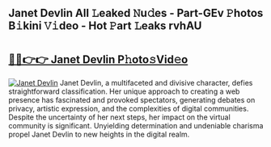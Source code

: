## Janet Devlin All 𝙻eaked 𝙽u𝚍es - Part-GEv 𝙿hotos B𝚒kini 𝚅𝚒deo - Hot 𝙿art 𝙻eaks rvhAU

# <h2><a href="http://ld18x1v.urlbe.top/?page=Janet+Devlin">🔗🔗👉👉 Janet Devlin P𝚑oto𝚜Vid𝚎o</a></h2>

[![Janet Devlin](https://i.imgur.com/eBuTRDB.gif)](http://ld18x1v.urlbe.top/?page=Janet+Devlin)
Janet Devlin, a multifaceted and divisive character, defies straightforward classification. Her unique approach to creating a web presence has fascinated and provoked spectators, generating debates on privacy, artistic expression, and the complexities of digital communities. Despite the uncertainty of her next steps, her impact on the virtual community is significant. Unyielding determination and undeniable charisma propel Janet Devlin to new heights in the digital realm.
